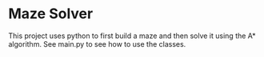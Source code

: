 # Maze Solver

This project uses python to first build a maze and then solve it using the A* algorithm. See main.py to see how to use the classes.